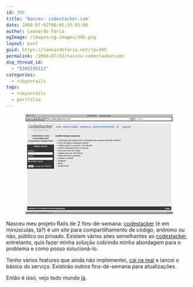 ```yaml
---
id: 395
title: 'Nasceu: codestacker.com'
date: 2008-07-02T00:05:33-03:00
author: Leonardo Faria
ogImage: /images/og-images/395.png
layout: post
guid: https://leonardofaria.net/?p=395
permalink: /2008/07/02/nasceu-codestackercom/
dsq_thread_id:
  - "5345235112"
categories:
  - rubyonrails
tags:
  - rubyonrails
  - portfolio
---
```

<center>
  <a href='http://www.codestacker.com'><img src="/wp-content/uploads/2008/07/codestacker.jpg" alt="" title="codestacker" /></a>
</center>

Nasceu meu projeto Rails de 2 fins-de-semana: [codestacker](http://www.codestacker.com) (é em minúsculas, tá?) é um site para compartilhamento de código, anônimo ou não, público ou privado. Existem vários sites semelhantes ao [codestacker](http://www.codestacker.com), entretanto, quis fazer minha solução cobrindo minha abordagem para o problema e como posso solucioná-lo.

Tenho vários features que ainda não implementei, [caí na real](http://gettingreal.37signals.com/GR_por.php) e lancei o básico do serviço. Existirão outros fins-de-semana para atualizações.

Então é isso, vejo todo mundo [lá](http://www.codestacker.com).
